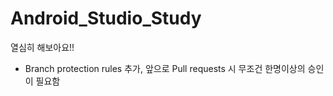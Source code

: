 # Android_Studio_Study
열심히 해보아요!!

- Branch protection rules 추가, 앞으로 Pull requests 시 무조건 한명이상의 승인이 필요함
